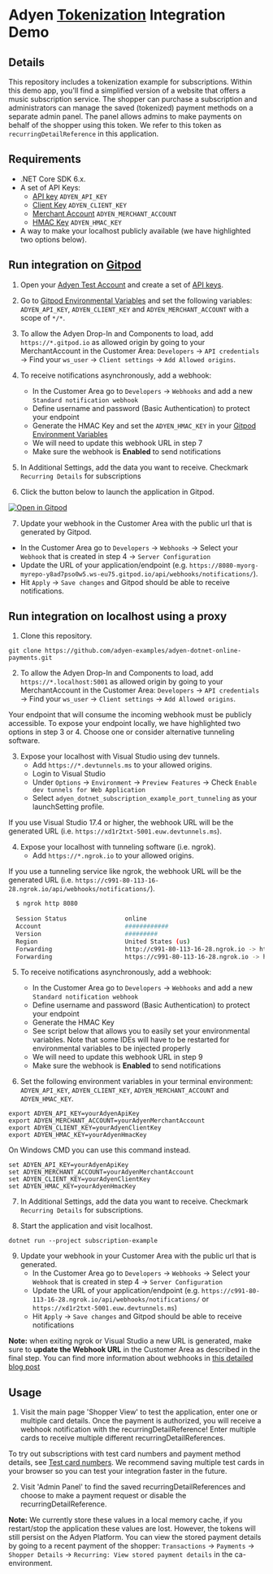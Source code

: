 # Adyen [Tokenization](https://docs.adyen.com/online-payments-tokenization) Integration Demo



## Details

This repository includes a tokenization example for subscriptions. Within this demo app, you'll find a simplified version of a website that offers a music subscription service. The shopper can purchase a subscription and administrators can manage the saved (tokenized) payment methods on a separate admin panel. The panel allows admins to make payments on behalf of the shopper using this token. We refer to this token as `recurringDetailReference` in this application.



## Requirements

- .NET Core SDK 6.x.
- A set of API Keys: 
    - [API key](https://docs.adyen.com/user-management/how-to-get-the-api-key) `ADYEN_API_KEY`
    - [Client Key](https://docs.adyen.com/user-management/client-side-authentication) `ADYEN_CLIENT_KEY`
    - [Merchant Account](https://docs.adyen.com/account/account-structure) `ADYEN_MERCHANT_ACCOUNT`
    - [HMAC Key](https://docs.adyen.com/development-resources/webhooks/verify-hmac-signatures) `ADYEN_HMAC_KEY`
- A way to make your localhost publicly available (we have highlighted two options below).



## Run integration on [Gitpod](https://gitpod.io/)
1. Open your [Adyen Test Account](https://ca-test.adyen.com/ca/ca/overview/default.shtml) and create a set of [API keys](https://docs.adyen.com/user-management/how-to-get-the-api-key).
 
2. Go to [Gitpod Environmental Variables](https://gitpod.io/variables) and set the following variables: `ADYEN_API_KEY`, `ADYEN_CLIENT_KEY` and `ADYEN_MERCHANT_ACCOUNT` with a scope of `*/*`.

3. To allow the Adyen Drop-In and Components to load, add `https://*.gitpod.io` as allowed origin by going to your MerchantAccount in the Customer Area: `Developers` → `API credentials` → Find your `ws_user` → `Client settings` → `Add Allowed origins`.

4. To receive notifications asynchronously, add a webhook: 
    - In the Customer Area go to `Developers` → `Webhooks` and add a new `Standard notification webhook`
    - Define username and password (Basic Authentication) to protect your endpoint
    - Generate the HMAC Key and set the `ADYEN_HMAC_KEY` in your [Gitpod Environment Variables](https://gitpod.io/variables)
    - We will need to update this webhook URL in step 7
    - Make sure the webhook is **Enabled** to send notifications

5. In Additional Settings, add the data you want to receive. Checkmark `Recurring Details` for subscriptions

6. Click the button below to launch the application in Gitpod.

[![Open in Gitpod](https://gitpod.io/button/open-in-gitpod.svg)](https://gitpod.io/#https://github.com/adyen-examples/adyen-dotnet-online-payments/tree/main/subscription-example)

7. Update your webhook in the Customer Area with the public url that is generated by Gitpod.
 - In the Customer Area go to `Developers` → `Webhooks` → Select your `Webhook` that is created in step 4 -> `Server Configuration`
 - Update the URL of your application/endpoint (e.g. `https://8080-myorg-myrepo-y8ad7pso0w5.ws-eu75.gitpod.io/api/webhooks/notifications/`).
 - Hit `Apply` → `Save changes` and Gitpod should be able to receive notifications.



## Run integration on localhost using a proxy

1. Clone this repository.

```
git clone https://github.com/adyen-examples/adyen-dotnet-online-payments.git
```

2. To allow the Adyen Drop-In and Components to load, add `https://*.localhost:5001` as allowed origin by going to your MerchantAccount in the Customer Area: `Developers` → `API credentials` → Find your `ws_user` → `Client settings` → `Add Allowed origins`.

Your endpoint that will consume the incoming webhook must be publicly accessible. To expose your endpoint locally, we have highlighted two options in step 3 or 4. Choose one or consider alternative tunneling software.

3. Expose your localhost with Visual Studio using dev tunnels.
     - Add `https://*.devtunnels.ms` to your allowed origins.
     - Login to Visual Studio
     - Under `Options` → `Environment` → `Preview Features` → Check `Enable dev tunnels for Web Application`
     - Select `adyen_dotnet_subscription_example_port_tunneling` as your launchSetting profile.

If you use Visual Studio 17.4 or higher, the webhook URL will be the generated URL (i.e. `https://xd1r2txt-5001.euw.devtunnels.ms`).

4. Expose your localhost with tunneling software (i.e. ngrok).
    - Add `https://*.ngrok.io` to your allowed origins.

If you use a tunneling service like ngrok, the webhook URL will be the generated URL (i.e. `https://c991-80-113-16-28.ngrok.io/api/webhooks/notifications/`).

```bash
  $ ngrok http 8080
  
  Session Status                online                                                                                           
  Account                       ############                                                                      
  Version                       #########                                                                                          
  Region                        United States (us)                                                                                 
  Forwarding                    http://c991-80-113-16-28.ngrok.io -> http://localhost:8080                                       
  Forwarding                    https://c991-80-113-16-28.ngrok.io -> http://localhost:8080           
```

5. To receive notifications asynchronously, add a webhook: 
    - In the Customer Area go to `Developers` → `Webhooks` and add a new `Standard notification webhook`
    - Define username and password (Basic Authentication) to protect your endpoint
    - Generate the HMAC Key
    - See script below that allows you to easily set your environmental variables. Note that some IDEs will have to be restarted for environmental variables to be injected properly
    - We will need to update this webhook URL in step 9
    - Make sure the webhook is **Enabled** to send notifications

6. Set the following environment variables in your terminal environment: `ADYEN_API_KEY`, `ADYEN_CLIENT_KEY`, `ADYEN_MERCHANT_ACCOUNT` and `ADYEN_HMAC_KEY`.

```shell
export ADYEN_API_KEY=yourAdyenApiKey
export ADYEN_MERCHANT_ACCOUNT=yourAdyenMerchantAccount
export ADYEN_CLIENT_KEY=yourAdyenClientKey
export ADYEN_HMAC_KEY=yourAdyenHmacKey
```

On Windows CMD you can use this command instead.

```shell
set ADYEN_API_KEY=yourAdyenApiKey
set ADYEN_MERCHANT_ACCOUNT=yourAdyenMerchantAccount
set ADYEN_CLIENT_KEY=yourAdyenClientKey
set ADYEN_HMAC_KEY=yourAdyenHmacKey
```

7. In Additional Settings, add the data you want to receive. Checkmark `Recurring Details` for subscriptions.

8. Start the application and visit localhost.

```
dotnet run --project subscription-example 
```

9. Update your webhook in your Customer Area with the public url that is generated.
    - In the Customer Area go to `Developers` → `Webhooks` → Select your `Webhook` that is created in step 4 -> `Server Configuration`
    - Update the URL of your application/endpoint (e.g. `https://c991-80-113-16-28.ngrok.io/api/webhooks/notifications/` or `https://xd1r2txt-5001.euw.devtunnels.ms`)
    - Hit `Apply` → `Save changes` and Gitpod should be able to receive notifications

**Note:** when exiting ngrok or Visual Studio a new URL is generated, make sure to **update the Webhook URL** in the Customer Area as described in the final step. You can find more information about webhooks in [this detailed blog post](https://www.adyen.com/blog/Integrating-webhooks-notifications-with-Adyen-Checkout)



## Usage

1. Visit the main page 'Shopper View' to test the application, enter one or multiple card details. Once the payment is authorized, you will receive a webhook notification with the recurringDetailReference! Enter multiple cards to receive multiple different recurringDetailReferences.

To try out subscriptions with test card numbers and payment method details, see [Test card numbers](https://docs.adyen.com/development-resources/test-cards/test-card-numbers). We recommend saving multiple test cards in your browser so you can test your integration faster in the future.

2. Visit 'Admin Panel' to find the saved recurringDetailReferences and choose to make a payment request or disable the recurringDetailReference.

**Note:** We currently store these values in a local memory cache, if you restart/stop the application these values are lost. However, the tokens will still persist on the Adyen Platform. You can view the stored payment details by going to a recent payment of the shopper: `Transactions` → `Payments` → `Shopper Details` → `Recurring: View stored payment details` in the ca-environment.


